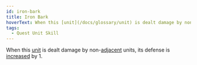 ```yaml
---
id: iron-bark
title: Iron Bark
hoverText: When this [unit](/docs/glossary/unit) is dealt damage by non-[adjacent](/docs/glossary/adjacent) units, its defense is [increased](/docs/glossary/temporary-stats) by 1.
tags:
  - Quest Unit Skill
---
```


When this [unit](/docs/glossary/unit) is dealt damage by non-[adjacent](/docs/glossary/adjacent) units, its defense is [increased](/docs/glossary/temporary-stats) by 1.
